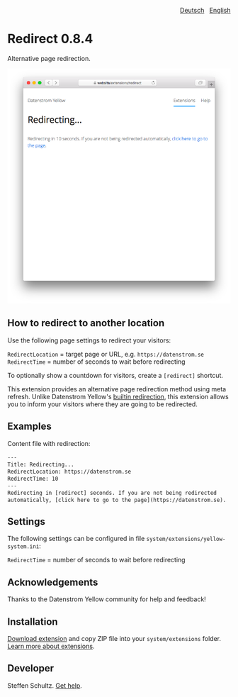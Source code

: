 <p align="right"><a href="README-de.md">Deutsch</a> &nbsp; <a href="README.md">English</a></p>

# Redirect 0.8.4

Alternative page redirection.

<p align="center"><img src="redirect-screenshot.png?raw=true" alt="Screenshot"></p>

## How to redirect to another location

Use the following page settings to redirect your visitors:

`RedirectLocation` = target page or URL, e.g. `https://datenstrom.se`  
`RedirectTime` = number of seconds to wait before redirecting  

To optionally show a countdown for visitors, create a `[redirect]` shortcut. 

This extension provides an alternative page redirection method using meta refresh. Unlike Datenstrom Yellow's [builtin redirection](https://github.com/annaesvensson/yellow-core), this extension allows you to inform your visitors where they are going to be redirected. 

## Examples

Content file with redirection:

```
---
Title: Redirecting...
RedirectLocation: https://datenstrom.se
RedirectTime: 10
---
Redirecting in [redirect] seconds. If you are not being redirected automatically, [click here to go to the page](https://datenstrom.se).
```

## Settings

The following settings can be configured in file `system/extensions/yellow-system.ini`:

`RedirectTime` = number of seconds to wait before redirecting  

## Acknowledgements

Thanks to the Datenstrom Yellow community for help and feedback!

## Installation

[Download extension](https://github.com/datenstrom/yellow-extensions/raw/main/downloads/redirect.zip) and copy ZIP file into your `system/extensions` folder. [Learn more about extensions](https://github.com/annaesvensson/yellow-update).

## Developer

Steffen Schultz. [Get help](https://datenstrom.se/yellow/help/).
